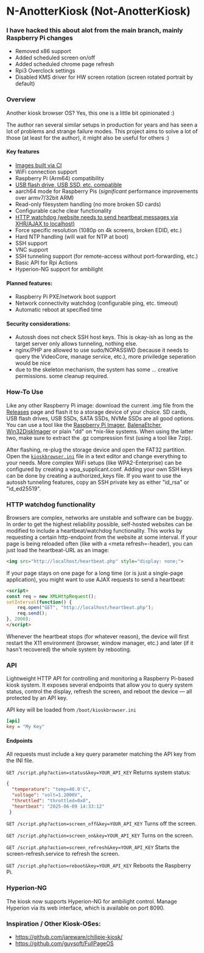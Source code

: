 N-AnotterKiosk (Not-AnotterKiosk)
=================================

### I have hacked this about alot from the main branch, mainly Raspberry Pi changes

- Removed x86 support
- Added scheduled screen on/off
- Added scheduled chrome page refresh
- Rpi3 Overclock settings
- Disabled KMS driver for HW screen rotation (screen rotated portrait by default)

### Overview

Another kiosk browser OS? Yes, this one is a little bit opinionated :)

The author ran several similar setups in production for years and has seen a lot of problems and strange failure modes.
This project aims to solve a lot of those (at least for the author), it might also be useful for others :)

#### Key features

- [Images built via CI](https://github.com/Manawyrm/N-AnotterKiosk/blob/main/.github/workflows/main.yml)
- WiFi connection support
- Raspberry Pi (Arm64) compatibility
- [USB flash drive, USB SSD, etc. compatible](#how-to-use)
- aarch64 mode for Raspberry Pis (_significant_ performance improvements over armv7/32bit ARM)
- Read-only filesystem handling (no more broken SD cards)
- Configurable cache clear functionality
- [HTTP watchdog (website needs to send heartbeat messages via XHR/AJAX to localhost)](#http-watchdog-functionality)
- Force specific resolution (1080p on 4k screens, broken EDID, etc.)
- Hard NTP handling (will wait for NTP at boot)
- SSH support
- VNC support
- SSH tunneling support (for remote-access without port-forwarding, etc.)
- Basic API for Rpi Actions
- Hyperion-NG support for ambilight

#### Planned features:

- Raspberry Pi PXE/network boot support
- Network connectivity watchdog (configurable ping, etc. timeout)
- Automatic reboot at specified time

#### Security considerations:

- Autossh does not check SSH host keys. This is okay-ish as long as the target server only allows tunneling, nothing else.
- nginx/PHP are allowed to use sudo/NOPASSWD (because it needs to query the VideoCore, manage service, etc.), more priviledge seperation would be nice
- due to the skeleton mechanism, the system has some ... creative permissions. some cleanup required.

### How-To Use

Like any other Raspberry Pi image: download the current .img file from the [Releases](https://github.com/Manawyrm/N-AnotterKiosk/releases) page and flash it to a storage device of your choice.
SD cards, USB flash drives, USB SSDs, SATA SSDs, NVMe SSDs are all good options.
You can use a tool like the [Raspberry Pi Imager](https://www.raspberrypi.com/software/), [BalenaEtcher](https://etcher.balena.io/), [Win32DiskImager](https://sourceforge.net/projects/win32diskimager/) or plain "dd" on \*nix-like systems.
When using the latter two, make sure to extract the .gz compression first (using a tool like 7zip).

After flashing, re-plug the storage device and open the FAT32 partition.
Open the [`kioskbrowser.ini`](https://github.com/Manawyrm/N-AnotterKiosk/blob/main/kiosk_skeleton/boot/kioskbrowser.ini) file in a text editor and change everything to your needs.
More complex WiFi setups (like WPA2-Enterprise) can be configured by creating a wpa_supplicant.conf.
Adding your own SSH keys can be done by creating a authorized_keys file.
If you want to use the autossh tunneling features, copy an SSH private key as either "id_rsa" or "id_ed25519".

### HTTP watchdog functionality

Browsers are complex, networks are unstable and software can be buggy.
In order to get the highest reliability possible, self-hosted websites can be modified to include a heartbeat/watchdog functionality.
This works by requesting a certain http-endpoint from the website at some interval.
If your page is being reloaded often (like with a <meta refresh=-header), you can just load the heartbeat-URL as an image:

```html
<img src="http://localhost/heartbeat.php" style="display: none;">
```

If your page stays on one page for a long time (or is just a single-page application), you might want to use AJAX requests to send a heartbeat:

```html
<script>
const req = new XMLHttpRequest();
setInterval(function() {
	req.open("GET", "http://localhost/heartbeat.php");
	req.send();
}, 2000);
</script>
```

Whenever the heartbeat stops (for whatever reason), the device will first restart the X11 environment (browser, window manager, etc.) and later (if it hasn't recovered) the whole system by rebooting.

### API

Lightweight HTTP API for controlling and monitoring a Raspberry Pi-based kiosk system. It exposes several endpoints that allow you to query system status, control the display, refresh the screen, and reboot the device — all protected by an API key.

API key will be loaded from `/boot/kioskbrowser.ini`

```ini
[api]
key = "My Key"
```

#### Endpoints

All requests must include a key query parameter matching the API key from the INI file.

`GET /script.php?action=status&key=YOUR_API_KEY`
Returns system status:

```json
{
  "temperature": "temp=48.0'C",
  "voltage": "volt=1.2000V",
  "throttled": "throttled=0x0",
  "heartbeat": "2025-06-09 14:33:12"
 }
```

`GET /script.php?action=screen_off&key=YOUR_API_KEY`
Turns off the screen.

`GET /script.php?action=screen_on&key=YOUR_API_KEY`
Turns on the screen.

`GET /script.php?action=screen_refresh&key=YOUR_API_KEY`
Starts the screen-refresh.service to refresh the screen.

`GET /script.php?action=reboot&key=YOUR_API_KEY`
Reboots the Raspberry Pi.

### Hyperion-NG

The kiosk now supports Hyperion-NG for ambilight control.
Manage Hyperion via its web interface, which is available on port 8090.

### Inspiration / Other Kiosk-OSes:

- https://github.com/jareware/chilipie-kiosk/
- https://github.com/guysoft/FullPageOS
